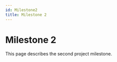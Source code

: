 ```yaml
---
id: Milestone2
title: Milestone 2
---
```


# Milestone 2

This page describes the second project milestone.
